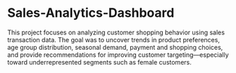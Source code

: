 # Sales-Analytics-Dashboard
This project focuses on analyzing customer shopping behavior using sales transaction data. The goal was to uncover trends in product preferences, age group distribution, seasonal demand, payment and shopping choices, and provide recommendations for improving customer targeting—especially toward underrepresented segments such as female customers.
